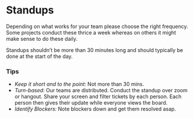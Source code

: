 # Standups

Depending on what works for your team please choose the right frequency. Some projects conduct these thrice a week whereas on others it might make sense to do these daily.

Standups shouldn’t be more than 30 minutes long and should typically be done at the start of the day.

### Tips

* _Keep it short and to the point:_ Not more than 30 mins.
* _Turn-based:_ Our teams are distributed. Conduct the standup over zoom or hangout. Share your screen and filter tickets by each person. Each person then gives their update while everyone views the board.
* _Identify Blockers:_ Note blockers down and get them resolved asap.

